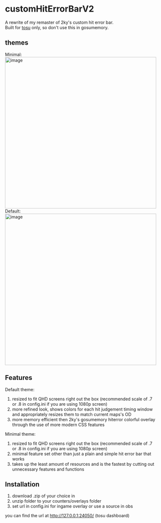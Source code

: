 # customHitErrorBarV2
A rewrite of my remaster of 2ky's custom hit error bar.   
Built for [tosu](https://github.com/KotRikD/tosu) only, so don't use this in gosumemory.
## themes
Minimal:   
<img width="500" alt="image" src="https://github.com/breadles5/customHitErrorBarV2/assets/101068519/6f47dce7-765f-42fe-a22c-cf38c95f0af0">    
Default:   
<img width="500" alt="image" src="https://github.com/breadles5/customHitErrorBarV2/assets/101068519/b6377d5c-4ffe-4ffa-935b-e9b5aed70b51">  
## Features
Default theme:
   1. resized to fit QHD screens right out the box (recommended scale of .7 or .8 in config.ini if you are using 1080p screen)
   2. more refined look, shows colors for each hit judgement timing window and appropriately resizes them to match current maps's OD
   3. more memory efficient then 2ky's gosumemory hiterror colorful overlay through the use of more modern CSS features
      
Minimal theme:
   1. resized to fit QHD screens right out the box (recommended scale of .7 or .8 in config.ini if you are using 1080p screen)
   2. minimal feature set other than just a plain and simple hit error bar that works
   3. takes up the least amount of resources and is the fastest by cutting out unnecessary features and functions
## Installation
   1. download .zip of your choice in
   2. unzip folder to your counters/overlays folder
   3. set url in config.ini for ingame overlay or use a source in obs
      
you can find the url at http://127.0.0.1:24050/ (tosu dashboard)
